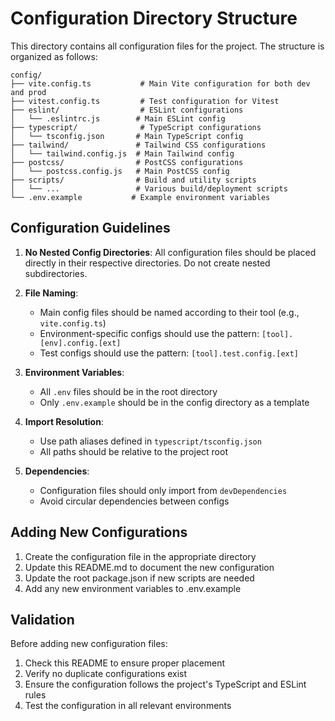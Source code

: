 # Configuration Directory Structure

This directory contains all configuration files for the project. The structure is organized as follows:

```
config/
├── vite.config.ts           # Main Vite configuration for both dev and prod
├── vitest.config.ts         # Test configuration for Vitest
├── eslint/                  # ESLint configurations
│   └── .eslintrc.js        # Main ESLint config
├── typescript/              # TypeScript configurations
│   └── tsconfig.json       # Main TypeScript config
├── tailwind/               # Tailwind CSS configurations
│   └── tailwind.config.js  # Main Tailwind config
├── postcss/                # PostCSS configurations
│   └── postcss.config.js   # Main PostCSS config
├── scripts/                # Build and utility scripts
│   └── ...                 # Various build/deployment scripts
└── .env.example           # Example environment variables
```

## Configuration Guidelines

1. **No Nested Config Directories**: All configuration files should be placed directly in their respective directories. Do not create nested subdirectories.

2. **File Naming**:
   - Main config files should be named according to their tool (e.g., `vite.config.ts`)
   - Environment-specific configs should use the pattern: `[tool].[env].config.[ext]`
   - Test configs should use the pattern: `[tool].test.config.[ext]`

3. **Environment Variables**:
   - All `.env` files should be in the root directory
   - Only `.env.example` should be in the config directory as a template

4. **Import Resolution**:
   - Use path aliases defined in `typescript/tsconfig.json`
   - All paths should be relative to the project root

5. **Dependencies**:
   - Configuration files should only import from `devDependencies`
   - Avoid circular dependencies between configs

## Adding New Configurations

1. Create the configuration file in the appropriate directory
2. Update this README.md to document the new configuration
3. Update the root package.json if new scripts are needed
4. Add any new environment variables to .env.example

## Validation

Before adding new configuration files:
1. Check this README to ensure proper placement
2. Verify no duplicate configurations exist
3. Ensure the configuration follows the project's TypeScript and ESLint rules
4. Test the configuration in all relevant environments
